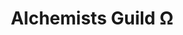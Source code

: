 ---
title: "Alchemists Guild Ω"
linktitle: "Alchemists Guild"
aliases:
    - /guilds/alchemists/
layout: term.tables
menu:
    lists:
        parent: "knowledge-guilds"
---